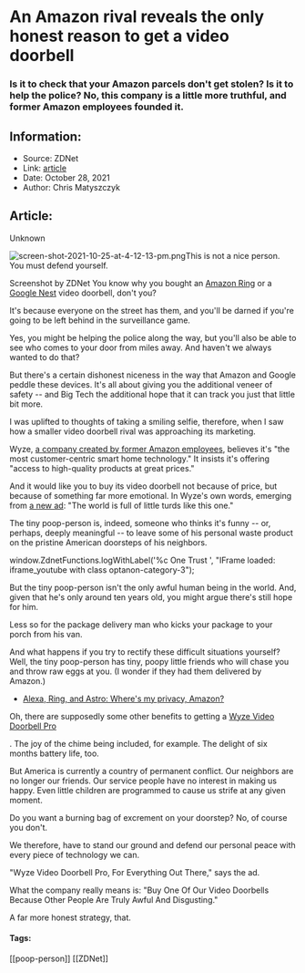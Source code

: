 # An Amazon rival reveals the only honest reason to get a video doorbell
### Is it to check that your Amazon parcels don't get stolen? Is it to help the police? No, this company is a little more truthful, and former Amazon employees founded it.

## Information:
+ Source: ZDNet
+ Link: [article](https://www.zdnet.com/article/an-amazon-rival-reveals-the-only-honest-reason-to-get-a-video-doorbell/)
+ Date: October 28, 2021
+ Author: Chris Matyszczyk


## Article:
Unknown

![screen-shot-2021-10-25-at-4-12-13-pm.png](https://www.zdnet.com/a/img/resize/6eeb4847b1b47434894c45407551c2be9fd74bf7/2021/10/25/cb5a96b6-f7c9-48f7-aabc-e1d28e6c207a/screen-shot-2021-10-25-at-4-12-13-pm.png?width=1200&fit=bounds&auto=webp)This is not a nice person. You must defend yourself.


 Screenshot by ZDNet
 You know why you bought an [Amazon Ring](https://www.zdnet.com/article/rings-always-home-cam-takes-flight-new-alarm-pro-more-services-announced-during-amazon-event/) or a [Google Nest](https://www.zdnet.com/article/google-outlines-new-security-commitments-for-nest-devices/) video doorbell, don't you?


It's because everyone on the street has them, and you'll be darned if you're going to be left behind in the surveillance game.

Yes, you might be helping the police along the way, but you'll also be able to see who comes to your door from miles away. And haven't we always wanted to do that?

But there's a certain dishonest niceness in the way that Amazon and Google peddle these devices. It's all about giving you the additional veneer of safety -- and Big Tech the additional hope that it can track you just that little bit more.

I was uplifted to thoughts of taking a smiling selfie, therefore, when I saw how a smaller video doorbell rival was approaching its marketing.

Wyze, [a company created by former Amazon employees](https://wyze.com/our-story), believes it's "the most customer-centric smart home technology." It insists it's offering "access to high-quality products at great prices."

And it would like you to buy its video doorbell not because of price, but because of something far more emotional. In Wyze's own words, emerging from [a new ad](https://www.youtube.com/watch?v=KJX4aSdyWSw): "The world is full of little turds like this one."






The tiny poop-person is, indeed, someone who thinks it's funny -- or, perhaps, deeply meaningful -- to leave some of his personal waste product on the pristine American doorsteps of his neighbors.





 window.ZdnetFunctions.logWithLabel('%c One Trust ', "IFrame loaded: iframe\_youtube with class optanon-category-3");
 

But the tiny poop-person isn't the only awful human being in the world. And, given that he's only around ten years old, you might argue there's still hope for him.


Less so for the package delivery man who kicks your package to your porch from his van. 

And what happens if you try to rectify these difficult situations yourself? Well, the tiny poop-person has tiny, poopy little friends who will chase you and throw raw eggs at you. (I wonder if they had them delivered by Amazon.)

* [Alexa, Ring, and Astro: Where's my privacy, Amazon?](https://www.zdnet.com/article/alexa-ring-and-astro-wheres-my-privacy-amazon/)

Oh, there are supposedly some other benefits to getting a [Wyze Video Doorbell Pro](https://wyze.com/wyze-video-doorbell-pro.html) 
 
 . The joy of the chime being included, for example. The delight of six months battery life, too.

But America is currently a country of permanent conflict. Our neighbors are no longer our friends. Our service people have no interest in making us happy. Even little children are programmed to cause us strife at any given moment. 

Do you want a burning bag of excrement on your doorstep? No, of course you don't.

We therefore, have to stand our ground and defend our personal peace with every piece of technology we can.

"Wyze Video Doorbell Pro, For Everything Out There," says the ad.

What the company really means is: "Buy One Of Our Video Doorbells Because Other People Are Truly Awful And Disgusting."

A far more honest strategy, that.





#### Tags:
[[poop-person]] [[ZDNet]]
